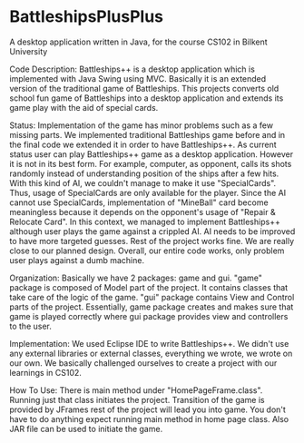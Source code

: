 # BattleshipsPlusPlus
A desktop application written in Java, for the course CS102 in Bilkent University


Code Description: Battleships++ is a desktop application which is implemented with Java Swing using MVC. 
Basically it is an extended version of the traditional game of Battleships. This projects converts old 
school fun game of Battleships into a desktop application and extends its game play with the aid of special 
cards.

Status: Implementation of the game has minor problems such as a few missing parts. We implemented traditional 
Battleships game before and in the final code we extended it in order to have Battleships++. As current status 
user can play Battleships++ game as a desktop application. However it is not in its best form. For example, 
computer, as opponent, calls its shots randomly instead of understanding position of the ships after a few hits. 
With this kind of AI, we couldn't manage to make it use "SpecialCards". Thus, usage of SpecialCards are only available
for the player. Since the AI cannot use SpecialCards, implementation of "MineBall" card become meaningless because it 
depends on the opponent's usage of "Repair & Relocate Card".  In this context, we managed to implement Battleships++ 
although user plays the game against a crippled AI. AI needs to be improved to have more targeted guesses. Rest of the 
project works fine. We are really close to our planned design. Overall, our entire code works, only problem user plays 
against a dumb machine.

Organization: Basically we have 2 packages: game and gui. "game" package is composed of Model part of the project. 
It contains classes that take care of the logic of the game. "gui" package contains View and Control parts of the 
project. Essentially, game package creates and makes sure that game is played correctly where gui package provides 
view and controllers to the user. 

Implementation: We used Eclipse IDE to write Battleships++. We didn't use any external 
libraries or external classes, everything we wrote, we wrote on our own. We basically challenged ourselves to create a 
project with our learnings in CS102.

How To Use: There is main method under "HomePageFrame.class". Running just that class initiates the project. 
Transition of the game is provided by JFrames rest of the project will lead you into game. You don't have to 
do anything expect running main method in home page class. Also JAR file can be used to initiate the game.

